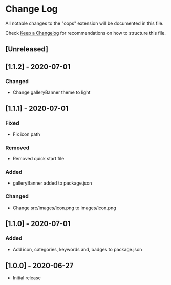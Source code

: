 # Change Log

All notable changes to the "oops" extension will be documented in this file.

Check [Keep a Changelog](http://keepachangelog.com/) for recommendations on how to structure this file.

## [Unreleased]

## [1.1.2] - 2020-07-01
### Changed
- Change galleryBanner theme to light

## [1.1.1] - 2020-07-01
### Fixed
- Fix icon path

### Removed
- Removed quick start file

### Added
- galleryBanner added to package.json

### Changed
- Change src/images/icon.png to images/icon.png

## [1.1.0] - 2020-07-01
### Added
- Add icon, categories, keywords and, badges to package.json

## [1.0.0] - 2020-06-27
- Initial release
